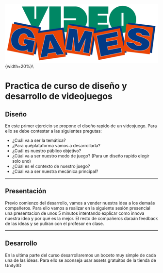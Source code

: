 ![videojuegos](./Videogames.png){width=20%}\ 

# Practica de curso de diseño y desarrollo de videojuegos

## Diseño

En este primer ejercicio se propone el diseño rapido de un videojuego. Para ello se debe contestar a las siguientes pregutas:

- ¿Cuál va a ser la temática?
- ¿Para quéplataforma vamos a desarrollarla?
- ¿Cuál es nuestro público objetivo?
- ¿Cúal va a ser nuestro modo de juego? (Para un diseño rapido elegir solo uno)
- ¿Cúal es el contexto de nuestro juego?
- ¿Cúal va a ser nuestra mecánica principal?

- - -

## Presentación

Previo comienzo del desarrollo, vamos a vender nuestra idea a los demaás compañeros. Para ello vamos a realizar en la siguiente sesión presencial una presentacion de unos 5 minutos intentando explicar como innova nuestra idea y por qué es la mejor.
El resto de compañeros daraán feedback de las ideas y se puliran con el profesor en clase.

- - -

## Desarrollo

En la ultima parte del curso desarrollaremos un boceto muy simple de cada una de las ideas. Para ello se aconseja usar assets gratuitos de la tienda de Unity3D

